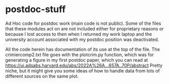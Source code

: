 # postdoc-stuff
Ad Hoc code for postdoc work (main code is not public). Some of the files that these modules act on are not included either for proprietary reasons or because I lost access to then when I returned my work laptop and the university account associated with my postdoc position was deactivated.

All the code herein has documentation of its use at the top of the file. The crimiercomp2.txt file goes with the plotcrim.py function, which was for generating a figure in my first postdoc paper, which you can read at https://ui.adsabs.harvard.edu/abs/2022A%26A...657A..70P/abstract Pretty niche, but it might give you some ideas of how to handle data from lots of different sources on the same plot.
